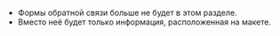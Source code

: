 - Формы обратной связи больше не будет в этом разделе.
- Вместо неё будет только информация, расположенная на макете.